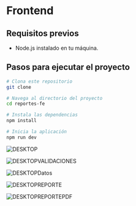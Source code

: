 # Frontend

## Requisitos previos

- Node.js instalado en tu máquina.

## Pasos para ejecutar el proyecto

```bash
# Clona este repositorio
git clone

# Navega al directorio del proyecto
cd reportes-fe

# Instala las dependencias
npm install

# Inicia la aplicación
npm run dev
```
![DESKTOP](https://github.com/a-sepulveda-r/reportes-fe/assets/99564418/cbd873e6-2bf8-41ca-a3c0-bedfbffea071)

![DESKTOPVALIDACIONES](https://github.com/a-sepulveda-r/reportes-fe/assets/99564418/69042969-fb84-4ab5-a024-afdd463e2773)

![DESKTOPDatos](https://github.com/a-sepulveda-r/reportes-fe/assets/99564418/4e44c6da-8950-458c-8a0b-18e91761c537)

![DESKTOPREPORTE](https://github.com/a-sepulveda-r/reportes-fe/assets/99564418/f6dd0532-74dd-4ef7-9ffd-0e6c393b91a5)

![DESKTOPREPORTEPDF](https://github.com/a-sepulveda-r/reportes-fe/assets/99564418/ba5d3cf0-4da6-458d-bd08-f4025ff19b2d)



